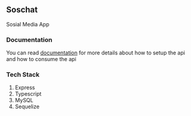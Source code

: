 ## Soschat 
Sosial Media App

### Documentation
You can read [documentation](./docs/DOCUMENTATION.md) for more details about how to setup the api and how to consume the api

### Tech Stack
1. Express
2. Typescript
3. MySQL
4. Sequelize